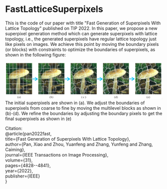 # FastLatticeSuperpixels
This is the code of our paper with title "Fast Generation of Superpixels With Lattice Topology" published on TIP 2022.
In this paper, we propose a new superpixel generation method which can generate superpixels with lattice topology, i.e., the generated superpixels have regular lattice topology just like pixels on images. We achieve this point by moving the boundary pixels (or blocks) with constraints to optimize the boundaries of superpixels, as shown in the following figure:

![image](https://github.com/XiaoPanX/FastLatticeSuperpixels/blob/compute_laticce_spixels/pipeline.png)
The initial superpixels are shown in (a). We adjust the boundaries of superpixels from coarse to fine by moving the multilevel blocks as shown in (b)-(d). We refine the boundaries by adjusting the boundary pixels to get the final superpixels as shown in (e)

Citation:\
@article{pan2022fast,\
  title={Fast Generation of Superpixels With Lattice Topology},\
  author={Pan, Xiao and Zhou, Yuanfeng and Zhang, Yunfeng and Zhang, Caiming},\
  journal={IEEE Transactions on Image Processing},\
  volume={31},\
  pages={4828--4841},\
  year={2022},\
  publisher={IEEE}\
}
